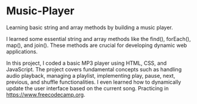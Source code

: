 # Music-Player
Learning basic string and array methods by building a music player.

I learned some essential string and array methods like the find(), forEach(), map(), and join(). These methods are crucial for developing dynamic web applications.

In this project, I coded a basic MP3 player using HTML, CSS, and JavaScript. The project covers fundamental concepts such as handling audio playback, managing a playlist, implementing play, pause, next, previous, and shuffle functionalities. I even learned how to dynamically update the user interface based on the current song. Practicing in https://www.freecodecamp.org.

